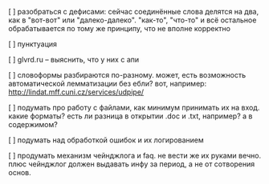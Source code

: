 [ ] разобраться с дефисами: сейчас соединённые слова делятся на два, как в "вот-вот" или "далеко-далеко". "как-то", "что-то" и всё остальное обрабатывается по тому же принципу, что не вполне корректно

[ ] пунктуация

[ ] glvrd.ru – выяснить, что у них с апи

[ ] словоформы разбираются по-разному. может, есть возможность автоматической лемматизации без ебли? вот, например: http://lindat.mff.cuni.cz/services/udpipe/

[ ] подумать про работу с файлами, как минимум принимать их на вход. какие форматы? есть ли разница в открытии .doc и .txt, например? а в содержимом?

[ ] подумать над обработкой ошибок и их логированием

[ ] продумать механизм чейнджлога и faq. не вести же их руками вечно. плюс чейнджлог должен выдавать инфу за период, а не от сотворения основ.
